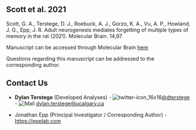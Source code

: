 ## Scott et al. 2021

Scott, G. A., Terstege, D. J., Roebuck, A. J., Gorzo, K. A., Vu, A. P., Howland, J. G., Epp, J. R. Adult neurogenesis mediates forgetting of multiple types of memory in the rat (2021). Molecular Brain. 14,97.

Manuscript can be accessed through Molecular Brain [here](https://link.springer.com/article/10.1186/s13041-021-00808-4) 


Questions regarding this manuscript can be addressed to the corresponding author.

## Contact Us

- **Dylan Terstege** (Developed Analyses) - ![twitter-icon_16x16](https://user-images.githubusercontent.com/44174532/113163958-e3d3e400-91fd-11eb-8d79-17906d8d3f25.png)[@dterstege](https://twitter.com/dterstege) - ![Mail](https://user-images.githubusercontent.com/44174532/113164412-50e77980-91fe-11eb-9282-dd83852578ce.png)
<dylan.terstege@ucalgary.ca>

- Jonathan Epp (Principal Investigator / Corresponding Author) - https://epplab.com
